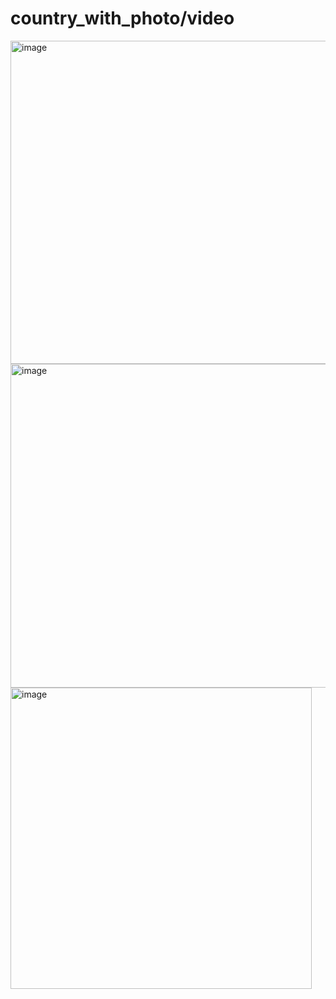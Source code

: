 # country_with_photo/video

<img width="517" alt="image" src="https://github.com/Arh-Eli/country_with_photo/assets/145199743/eb4c356a-6751-4fa2-ba37-1b715a522483">

<img width="518" alt="image" src="https://github.com/Arh-Eli/country_with_photo/assets/145199743/3e11bb1e-b749-412b-9a3b-d0730d50b190">

<img width="482" alt="image" src="https://github.com/Arh-Eli/country_with_photo/assets/145199743/bddf85f9-30c4-4ea7-b4ed-5660a526b0bc">
